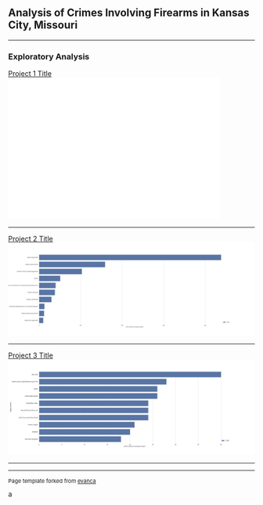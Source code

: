 ## Analysis of Crimes Involving Firearms in Kansas City, Missouri

---

### Exploratory Analysis

[Project 1 Title](/sample_page)
<img src="images/KCcrime.png"/>

---
[Project 2 Title](/pdf/sample_presentation.pdf)
<img src="images/topcrimes.png"/>

---
[Project 3 Title](http://example.com/)
<img src="images/nbcrime.png"/>

---




---
<p style="font-size:11px">Page template forked from <a href="https://github.com/evanca/quick-portfolio">evanca</a></p>
<!-- Remove above link if you don't want to attibute -->
a
